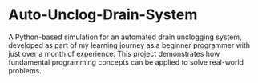 # Auto-Unclog-Drain-System
A Python-based simulation for an automated drain unclogging system, developed as part of my learning journey as a beginner programmer with just over a month of experience. This project demonstrates how fundamental programming concepts can be applied to solve real-world problems.
